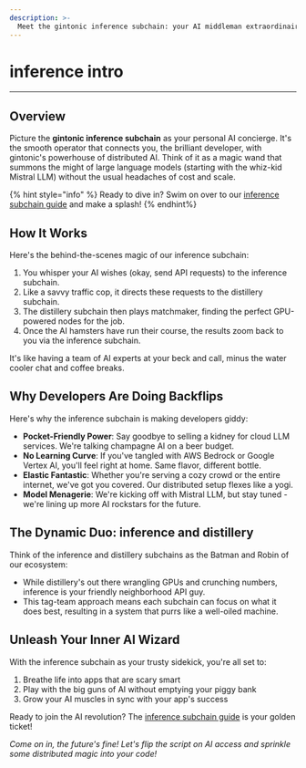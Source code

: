 ```yaml
---
description: >-
  Meet the gintonic inference subchain: your AI middleman extraordinaire. See how it's bridging the gap between you and a world of distributed AI superpowers, all while keeping your wallet happy.
---
```


# inference intro

***

## Overview

Picture the **gintonic inference subchain** as your personal AI concierge. It's the smooth operator that connects you, the brilliant developer, with gintonic's powerhouse of distributed AI. Think of it as a magic wand that summons the might of large language models (starting with the whiz-kid Mistral LLM) without the usual headaches of cost and scale.

{% hint style="info" %}
Ready to dive in? Swim on over to our [inference subchain guide](../inference-subchain-guide/) and make a splash!
{% endhint%}

## How It Works

Here's the behind-the-scenes magic of our inference subchain:

1. You whisper your AI wishes (okay, send API requests) to the inference subchain.
2. Like a savvy traffic cop, it directs these requests to the distillery subchain.
3. The distillery subchain then plays matchmaker, finding the perfect GPU-powered nodes for the job.
4. Once the AI hamsters have run their course, the results zoom back to you via the inference subchain.

It's like having a team of AI experts at your beck and call, minus the water cooler chat and coffee breaks.

## Why Developers Are Doing Backflips

Here's why the inference subchain is making developers giddy:

* **Pocket-Friendly Power**: Say goodbye to selling a kidney for cloud LLM services. We're talking champagne AI on a beer budget.
* **No Learning Curve**: If you've tangled with AWS Bedrock or Google Vertex AI, you'll feel right at home. Same flavor, different bottle.
* **Elastic Fantastic**: Whether you're serving a cozy crowd or the entire internet, we've got you covered. Our distributed setup flexes like a yogi.
* **Model Menagerie**: We're kicking off with Mistral LLM, but stay tuned - we're lining up more AI rockstars for the future.

## The Dynamic Duo: inference and distillery

Think of the inference and distillery subchains as the Batman and Robin of our ecosystem:

* While distillery's out there wrangling GPUs and crunching numbers, inference is your friendly neighborhood API guy.
* This tag-team approach means each subchain can focus on what it does best, resulting in a system that purrs like a well-oiled machine.

## Unleash Your Inner AI Wizard

With the inference subchain as your trusty sidekick, you're all set to:

1. Breathe life into apps that are scary smart
2. Play with the big guns of AI without emptying your piggy bank
3. Grow your AI muscles in sync with your app's success

Ready to join the AI revolution? The [inference subchain guide](../inference-subchain-guide/) is your golden ticket!

_Come on in, the future's fine! Let's flip the script on AI access and sprinkle some distributed magic into your code!_
